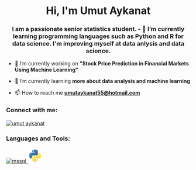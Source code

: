 <h1 align="center">Hi, I'm Umut Aykanat</h1>
<h3 align="center">I am a passionate senior statistics student. 
  - 🌱 I’m currently learning programming languages such as Python and R for data science. I'm improving myself at data anlysis and data science.</h3>

- 🔭 I’m currently working on **"Stock Price Prediction in Financial Markets Using Machine Learning"**

- 🌱 I’m currently learning **more about data analysis and machine learning**

- 📫 How to reach me **umutaykanat55@hotmail.com**

<h3 align="left">Connect with me:</h3>
<p align="left">
<a href="https://linkedin.com/in/umut aykanat" target="blank"><img align="center" src="https://raw.githubusercontent.com/rahuldkjain/github-profile-readme-generator/master/src/images/icons/Social/linked-in-alt.svg" alt="umut aykanat" height="30" width="40" /></a>
</p>

<h3 align="left">Languages and Tools:</h3>
<p align="left"> <a href="https://www.microsoft.com/en-us/sql-server" target="_blank" rel="noreferrer"> <img src="https://www.svgrepo.com/show/303229/microsoft-sql-server-logo.svg" alt="mssql" width="40" height="40"/> </a> <a href="https://www.python.org" target="_blank" rel="noreferrer"> <img src="https://raw.githubusercontent.com/devicons/devicon/master/icons/python/python-original.svg" alt="python" width="40" height="40"/> </a> </p>
